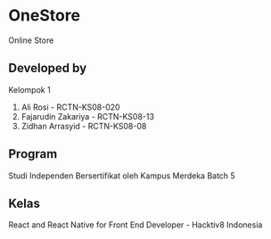 # OneStore

Online Store

## Developed by

Kelompok 1

1. Ali Rosi - RCTN-KS08-020
2. Fajarudin Zakariya - RCTN-KS08-13
3. Zidhan Arrasyid - RCTN-KS08-08

## Program

Studi Independen Bersertifikat oleh Kampus Merdeka Batch 5

## Kelas

React and React Native for Front End Developer - Hacktiv8 Indonesia
